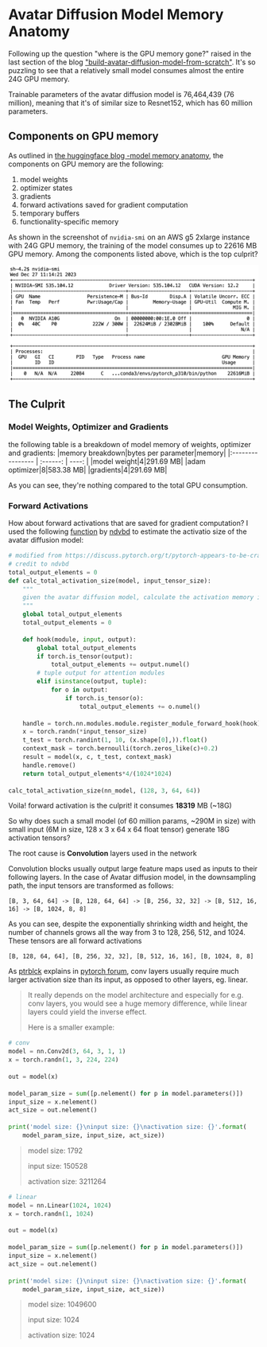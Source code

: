 # Avatar Diffusion Model Memory Anatomy
Following up the question "where is the GPU memory gone?" raised in the last section of the blog ["build-avatar-diffusion-model-from-scratch"](https://wuyangli.github.io/2024/01/01/build-avatar-diffusion-model-from-scratch). It's so puzzling to see that a relatively small model consumes almost the entire 24G GPU memory.

Trainable parameters of the avatar diffusion model is 76,464,439 (76 million), meaning that it's of similar size to Resnet152, which has 60 million parameters.

## Components on GPU memory
As outlined in [the huggingface blog -model memory anatomy](https://huggingface.co/docs/transformers/model_memory_anatomy), the components on GPU memory are the following: 
1. model weights
2. optimizer states
3. gradients
4. forward activations saved for gradient computation
5. temporary buffers
6. functionality-specific memory

As shown in the screenshot of `nvidia-smi` on an AWS g5 2xlarge instance with 24G GPU memory, the training of the model consumes up to 22616 MB GPU memory. Among the components listed above, which is the top culprit? 
<p align=center>
  <img src="/docs/assets/images/diffusion_models/figures/nvidia-smi-screenshot.png" alt="" width="600"/>
</p>

## The Culprit
### Model Weights, Optimizer and Gradients
the following table is a breakdown of model memory of weights, optimizer and gradients:
|memory breakdown|bytes per parameter|memory|
|:---------------- | :------: | ----: |
|model weight|4|291.69 MB|
|adam optimizer|8|583.38 MB|
|gradients|4|291.69 MB|

As you can see, they're nothing compared to the total GPU consumption. 
### Forward Activations
How about forward activations that are saved for gradient computation? I used the following [function](https://discuss.pytorch.org/t/pytorch-appears-to-be-crashing-due-to-oom-prematurely/131039/13) by [ndvbd](https://discuss.pytorch.org/u/ndvbd/summary) to estimate the activatio size of the avatar diffusion model:
```python
# modified from https://discuss.pytorch.org/t/pytorch-appears-to-be-crashing-due-to-oom-prematurely/131039/13
# credit to ndvbd
total_output_elements = 0
def calc_total_activation_size(model, input_tensor_size):
    """
    given the avatar diffusion model, calculate the activation memory in MB 
    """
    global total_output_elements
    total_output_elements = 0

    def hook(module, input, output):
        global total_output_elements
        if torch.is_tensor(output):
            total_output_elements += output.numel()
        # tuple output for attention modules
        elif isinstance(output, tuple):
            for o in output:
                if torch.is_tensor(o):
                    total_output_elements += o.numel()
        
    handle = torch.nn.modules.module.register_module_forward_hook(hook)
    x = torch.randn(*input_tensor_size)
    t_test = torch.randint(1, 10, (x.shape[0],)).float()
    context_mask = torch.bernoulli(torch.zeros_like(c)+0.2)
    result = model(x, c, t_test, context_mask)
    handle.remove()
    return total_output_elements*4/(1024*1024)

calc_total_activation_size(nn_model, (128, 3, 64, 64))
```
Voila! forward activation is the culprit! it consumes **18319** MB (~18G)

So why does such a small model (of 60 million params, ~290M in size) with small input (6M in size, 128 x 3 x 64 x 64 float tensor) generate 18G activation tensors?

The root cause is **Convolution** layers used in the network

Convolution blocks usually output large feature maps used as inputs to their following layers.
In the case of Avatar diffusion model, in the downsampling path, the input tensors are transformed as follows:
```
[B, 3, 64, 64] -> [B, 128, 64, 64] -> [B, 256, 32, 32] -> [B, 512, 16, 16] -> [B, 1024, 8, 8]
```
As you can see, despite the exponentially shrinking width and height, the number of channels grows all the way from 3 to 128, 256, 512, and 1024. These tensors are all forward activations
```
[B, 128, 64, 64], [B, 256, 32, 32], [B, 512, 16, 16], [B, 1024, 8, 8]
```

As [ptrblck](https://discuss.pytorch.org/u/ptrblck/summary) explains in [pytorch forum](https://discuss.pytorch.org/t/pytorch-appears-to-be-crashing-due-to-oom-prematurely/131039/9), conv layers usually require much larger activation size than its input, as opposed to other layers, eg. linear. 
>It really depends on the model architecture and especially for e.g. conv layers, you would see a huge memory difference, while linear layers could yield the inverse effect.
>
>Here is a smaller example:
```python
# conv
model = nn.Conv2d(3, 64, 3, 1, 1)
x = torch.randn(1, 3, 224, 224)

out = model(x)

model_param_size = sum([p.nelement() for p in model.parameters()])
input_size = x.nelement()
act_size = out.nelement()

print('model size: {}\ninput size: {}\nactivation size: {}'.format(
    model_param_size, input_size, act_size))
````
> model size: 1792
> 
> input size: 150528
> 
> activation size: 3211264
```python  
# linear
model = nn.Linear(1024, 1024)
x = torch.randn(1, 1024)

out = model(x)

model_param_size = sum([p.nelement() for p in model.parameters()])
input_size = x.nelement()
act_size = out.nelement()

print('model size: {}\ninput size: {}\nactivation size: {}'.format(
    model_param_size, input_size, act_size))
```

> model size: 1049600
>
> input size: 1024
>
> activation size: 1024
